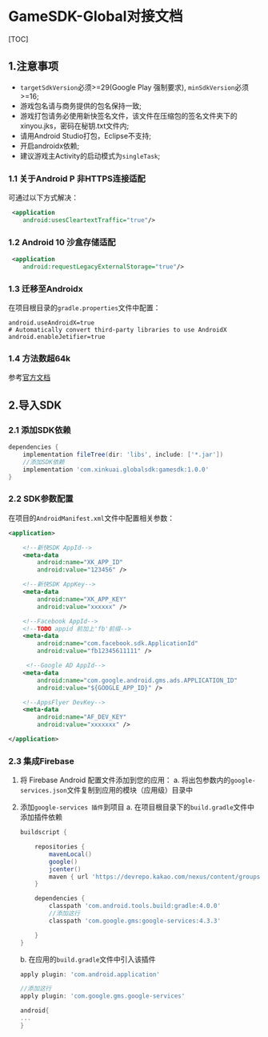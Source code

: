 # GameSDK-Global对接文档

[TOC]

## 1.注意事项
* `targetSdkVersion`必须>=29(Google Play 强制要求), `minSdkVersion`必须>=16;
* 游戏包名请与商务提供的包名保持一致;
* 游戏打包请务必使用新快签名文件，该文件在压缩包的签名文件夹下的xinyou.jks，密码在秘钥.txt文件内;
* 请用Android Studio打包，Eclipse不支持;
* 开启androidx依赖;
* 建议游戏主Activity的启动模式为`singleTask`;

### 1.1 关于Android P 非HTTPS连接适配
可通过以下方式解决：
```xml
 <application
    android:usesCleartextTraffic="true"/>
```

### 1.2 Android 10 沙盒存储适配
```xml
 <application
    android:requestLegacyExternalStorage="true"/>
```

### 1.3 迁移至Androidx
在项目根目录的`gradle.properties`文件中配置：
```properties
android.useAndroidX=true
# Automatically convert third-party libraries to use AndroidX
android.enableJetifier=true
```

### 1.4 方法数超64k

参考[官方文档](https://developer.android.com/studio/build/multidex)

## 2.导入SDK

### 2.1 添加SDK依赖
```groovy
dependencies {
    implementation fileTree(dir: 'libs', include: ['*.jar'])
    //添加SDK依赖
    implementation 'com.xinkuai.globalsdk:gamesdk:1.0.0'
}
```

### 2.2 SDK参数配置

在项目的`AndroidManifest.xml`文件中配置相关参数：
```xml
<application>

    <!--新快SDK AppId-->
    <meta-data
        android:name="XK_APP_ID"
        android:value="123456" />

    <!--新快SDK AppKey-->
    <meta-data
        android:name="XK_APP_KEY"
        android:value="xxxxxx" />

    <!--Facebook AppId-->
    <!--TODO appid 前加上'fb'前缀-->
    <meta-data
        android:name="com.facebook.sdk.ApplicationId"
        android:value="fb12345611111" />

     <!--Google AD AppId-->
    <meta-data
        android:name="com.google.android.gms.ads.APPLICATION_ID"
        android:value="${GOOGLE_APP_ID}" />    

    <!--AppsFlyer DevKey-->
    <meta-data
        android:name="AF_DEV_KEY"
        android:value="xxxxxxx" />

</application>
```

### 2.3 集成Firebase

1. 将 Firebase Android 配置文件添加到您的应用：
    a. 将出包参数内的`google-services.json`文件复制到应用的模块（应用级）目录中

2. 添加`google-services 插件`到项目
    a. 在项目根目录下的`build.gradle`文件中添加插件依赖
    
    ```groovy
    buildscript {
    
        repositories {
            mavenLocal()
            google()
            jcenter()
            maven { url 'https://devrepo.kakao.com/nexus/content/groups/public/' }
        }
    
        dependencies {
            classpath 'com.android.tools.build:gradle:4.0.0'
            //添加这行
            classpath 'com.google.gms:google-services:4.3.3'
    
        }
    }
    ```
    
    b. 在应用的`build.gradle`文件中引入该插件
    ```groovy
    apply plugin: 'com.android.application'
    
    //添加这行
    apply plugin: 'com.google.gms.google-services'
    
    android{
    ...
    }
    ```